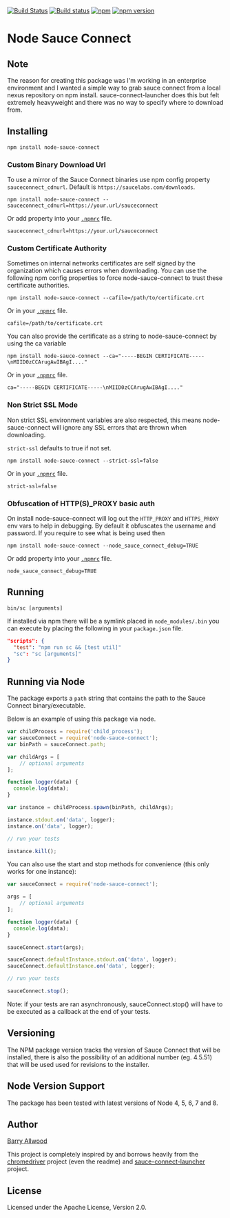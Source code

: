 [![Build Status](https://travis-ci.org/ballwood/node-sauce-connect.svg?branch=master)](https://travis-ci.org/ballwood/node-sauce-connect)
[![Build status](https://ci.appveyor.com/api/projects/status/x11q4sv1haoubo1b/branch/master?svg=true)](https://ci.appveyor.com/project/ballwood/node-sauce-connect)
[![npm](https://img.shields.io/npm/dt/node-sauce-connect.svg)](https://www.npmjs.com/package/node-sauce-connect)
[![npm version](https://badge.fury.io/js/node-sauce-connect.svg)](https://badge.fury.io/js/node-sauce-connect)

# Node Sauce Connect

Note
-----------------------
The reason for creating this package was I'm working in an enterprise environment and I wanted a 
simple way to grab sauce connect from a local nexus repository on npm install. 
sauce-connect-launcher does this but felt extremely heavyweight and there was no 
way to specify where to download from.

Installing
-----------------------

```shell
npm install node-sauce-connect
```

### Custom Binary Download Url

To use a mirror of the Sauce Connect binaries use npm config property `sauceconnect_cdnurl`.
Default is `https://saucelabs.com/downloads`.

```shell
npm install node-sauce-connect --sauceconnect_cdnurl=https://your.url/sauceconnect
```

Or add property into your [`.npmrc`](https://docs.npmjs.com/files/npmrc) file.

```
sauceconnect_cdnurl=https://your.url/sauceconnect
```

### Custom Certificate Authority

Sometimes on internal networks certificates are self signed by the organization 
which causes errors when downloading. You can use the following npm config properties 
to force node-sauce-connect to trust these certificate authorities.

```shell
npm install node-sauce-connect --cafile=/path/to/certificate.crt
```

Or in your [`.npmrc`](https://docs.npmjs.com/files/npmrc) file.
   
```
cafile=/path/to/certificate.crt
```

You can also provide the certificate as a string to node-sauce-connect by
using the ca variable

```shell
npm install node-sauce-connect --ca="-----BEGIN CERTIFICATE-----\nMIID0zCCArugAwIBAgI...."
```

Or in your [`.npmrc`](https://docs.npmjs.com/files/npmrc) file.
   
```
ca="-----BEGIN CERTIFICATE-----\nMIID0zCCArugAwIBAgI...."
```

### Non Strict SSL Mode

Non strict SSL environment variables are also respected, this means node-sauce-connect 
will ignore any SSL errors that are thrown when downloading. 

`strict-ssl` defaults to true if not set.

```shell
npm install node-sauce-connect --strict-ssl=false
```

Or in your [`.npmrc`](https://docs.npmjs.com/files/npmrc) file.
   
```
strict-ssl=false
```

### Obfuscation of HTTP(S)_PROXY basic auth

On install node-sauce-connect will log out the `HTTP_PROXY` and `HTTPS_PROXY` env vars
to help in debugging. By default it obfuscates the username and password. If you require
to see what is being used then 

```shell
npm install node-sauce-connect --node_sauce_connect_debug=TRUE
```

Or add property into your [`.npmrc`](https://docs.npmjs.com/files/npmrc) file.

```
node_sauce_connect_debug=TRUE
```

Running
-------

```shell
bin/sc [arguments]
```

If installed via npm there will be a symlink placed in `node_modules/.bin`
you can execute by placing the following in your `package.json` file.

````json
"scripts": {
  "test": "npm run sc && [test util]"
  "sc": "sc [arguments]"
}
````

Running via Node
----------------

The package exports a `path` string that contains the path to the
Sauce Connect binary/executable.

Below is an example of using this package via node.

```javascript
var childProcess = require('child_process');
var sauceConnect = require('node-sauce-connect');
var binPath = sauceConnect.path;

var childArgs = [
    // optional arguments
];

function logger(data) {
  console.log(data);
}

var instance = childProcess.spawn(binPath, childArgs);

instance.stdout.on('data', logger);                   
instance.on('data', logger);

// run your tests

instance.kill();

```

You can also use the start and stop methods for convenience (this only works for one instance):

```javascript
var sauceConnect = require('node-sauce-connect');

args = [
	// optional arguments
];

function logger(data) {
  console.log(data);
}

sauceConnect.start(args);

sauceConnect.defaultInstance.stdout.on('data', logger);                   
sauceConnect.defaultInstance.on('data', logger);

// run your tests

sauceConnect.stop();

```
Note: if your tests are ran asynchronously, sauceConnect.stop() will have to be
executed as a callback at the end of your tests.

Versioning
----------

The NPM package version tracks the version of Sauce Connect that will be installed,
there is also the possibility of an additional number (eg. 4.5.51) that will be used 
used for revisions to the installer.

Node Version Support
----------

The package has been tested with latest versions of Node 4, 5, 6, 7 and 8.

Author
------

[Barry Allwood](https://github.com/ballwood)

This project is completely inspired by and borrows heavily from the 
[chromedriver](https://github.com/giggio/node-chromedriver) project (even the readme)
and [sauce-connect-launcher](https://github.com/bermi/sauce-connect-launcher) project. 

License
-------

Licensed under the Apache License, Version 2.0.
